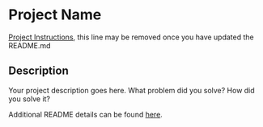 # Project Name

[Project Instructions](./INSTRUCTIONS.md), this line may be removed once you have updated the README.md

## Description

Your project description goes here. What problem did you solve? How did you solve it?





Additional README details can be found [here](https://github.com/PrimeAcademy/readme-template/blob/master/README.md).
